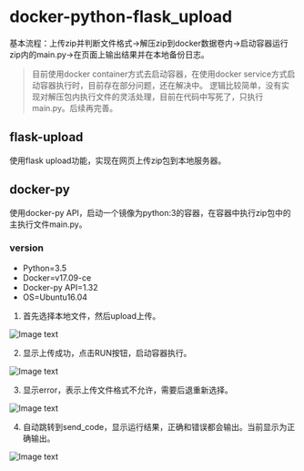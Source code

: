 # docker-python-flask_upload
基本流程：上传zip并判断文件格式->解压zip到docker数据卷内->启动容器运行zip内的main.py->在页面上输出结果并在本地备份日志。

> 目前使用docker container方式去启动容器，在使用docker service方式启动容器执行时，目前存在部分问题，还在解决中。
> 逻辑比较简单，没有实现对解压包内执行文件的灵活处理，目前在代码中写死了，只执行main.py。后续再完善。
## flask-upload
使用flask upload功能，实现在网页上传zip包到本地服务器。
## docker-py
使用docker-py API，启动一个镜像为python:3的容器，在容器中执行zip包中的主执行文件main.py。

### version
- Python=3.5
- Docker=v17.09-ce
- Docker-py API=1.32
- OS=Ubuntu16.04

1. 首先选择本地文件，然后upload上传。

![Image text](https://github.com/magic-chenyang/docker-python-flask_upload/blob/master/images/1.png)

2. 显示上传成功，点击RUN按钮，启动容器执行。

![Image text](https://github.com/magic-chenyang/docker-python-flask_upload/blob/master/images/2.png)

3. 显示error，表示上传文件格式不允许，需要后退重新选择。

![Image text](https://github.com/magic-chenyang/docker-python-flask_upload/blob/master/images/4.png)

4. 自动跳转到send_code，显示运行结果，正确和错误都会输出。当前显示为正确输出。

![Image text](https://github.com/magic-chenyang/docker-python-flask_upload/blob/master/images/3.png)
